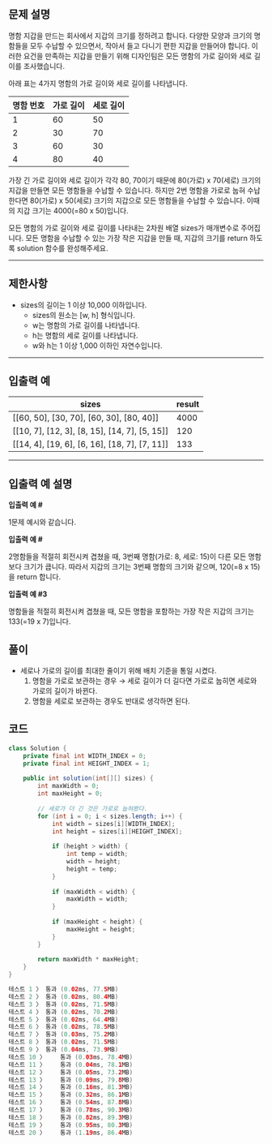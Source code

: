 ## **문제 설명**

명함 지갑을 만드는 회사에서 지갑의 크기를 정하려고 합니다. 다양한 모양과 크기의 명함들을 모두 수납할 수 있으면서, 작아서 들고 다니기 편한 지갑을 만들어야 합니다. 이러한 요건을 만족하는 지갑을 만들기 위해 디자인팀은 모든 명함의 가로 길이와 세로 길이를 조사했습니다.

아래 표는 4가지 명함의 가로 길이와 세로 길이를 나타냅니다.

| 명함 번호 | 가로 길이 | 세로 길이 |
| --- | --- | --- |
| 1 | 60 | 50 |
| 2 | 30 | 70 |
| 3 | 60 | 30 |
| 4 | 80 | 40 |

가장 긴 가로 길이와 세로 길이가 각각 80, 70이기 때문에 80(가로) x 70(세로) 크기의 지갑을 만들면 모든 명함들을 수납할 수 있습니다. 하지만 2번 명함을 가로로 눕혀 수납한다면 80(가로) x 50(세로) 크기의 지갑으로 모든 명함들을 수납할 수 있습니다. 이때의 지갑 크기는 4000(=80 x 50)입니다.

모든 명함의 가로 길이와 세로 길이를 나타내는 2차원 배열 sizes가 매개변수로 주어집니다. 모든 명함을 수납할 수 있는 가장 작은 지갑을 만들 때, 지갑의 크기를 return 하도록 solution 함수를 완성해주세요.

---

## 제한사항

- sizes의 길이는 1 이상 10,000 이하입니다.
    - sizes의 원소는 [w, h] 형식입니다.
    - w는 명함의 가로 길이를 나타냅니다.
    - h는 명함의 세로 길이를 나타냅니다.
    - w와 h는 1 이상 1,000 이하인 자연수입니다.

---

## 입출력 예

| sizes | result |
| --- | --- |
| [[60, 50], [30, 70], [60, 30], [80, 40]] | 4000 |
| [[10, 7], [12, 3], [8, 15], [14, 7], [5, 15]] | 120 |
| [[14, 4], [19, 6], [6, 16], [18, 7], [7, 11]] | 133 |

---

## 입출력 예 설명

**입출력 예 #**

1문제 예시와 같습니다.

**입출력 예 #**

2명함들을 적절히 회전시켜 겹쳤을 때, 3번째 명함(가로: 8, 세로: 15)이 다른 모든 명함보다 크기가 큽니다. 따라서 지갑의 크기는 3번째 명함의 크기와 같으며, 120(=8 x 15)을 return 합니다.

**입출력 예 #3**

명함들을 적절히 회전시켜 겹쳤을 때, 모든 명함을 포함하는 가장 작은 지갑의 크기는 133(=19 x 7)입니다.

## 풀이

- 세로나 가로의 길이를 최대한 줄이기 위해 배치 기준을 통일 시켰다.
    1. 명함을 가로로 보관하는 경우 → 세로 길이가 더 길다면 가로로 눕히면 세로와 가로의 길이가 바뀐다.
    2. 명함을 세로로 보관하는 경우도 반대로 생각하면 된다.

## 코드

```java
class Solution {
    private final int WIDTH_INDEX = 0;
    private final int HEIGHT_INDEX = 1;
    
    public int solution(int[][] sizes) {
        int maxWidth = 0;
        int maxHeight = 0;
        
        // 세로가 더 긴 것은 가로로 눕혀봤다.
        for (int i = 0; i < sizes.length; i++) {
            int width = sizes[i][WIDTH_INDEX];
            int height = sizes[i][HEIGHT_INDEX];
            
            if (height > width) {
                int temp = width;
                width = height;
                height = temp;
            }
            
            if (maxWidth < width) {
                maxWidth = width;
            }
            
            if (maxHeight < height) {
                maxHeight = height;
            }
        }
        
        return maxWidth * maxHeight;
    }
}

테스트 1 〉	통과 (0.02ms, 77.5MB)
테스트 2 〉	통과 (0.02ms, 80.4MB)
테스트 3 〉	통과 (0.02ms, 71.5MB)
테스트 4 〉	통과 (0.02ms, 70.2MB)
테스트 5 〉	통과 (0.02ms, 64.4MB)
테스트 6 〉	통과 (0.02ms, 78.5MB)
테스트 7 〉	통과 (0.03ms, 75.2MB)
테스트 8 〉	통과 (0.02ms, 71.5MB)
테스트 9 〉	통과 (0.04ms, 73.9MB)
테스트 10 〉	통과 (0.03ms, 78.4MB)
테스트 11 〉	통과 (0.04ms, 78.1MB)
테스트 12 〉	통과 (0.05ms, 73.2MB)
테스트 13 〉	통과 (0.09ms, 79.8MB)
테스트 14 〉	통과 (0.16ms, 81.3MB)
테스트 15 〉	통과 (0.32ms, 86.1MB)
테스트 16 〉	통과 (0.54ms, 87.8MB)
테스트 17 〉	통과 (0.78ms, 90.3MB)
테스트 18 〉	통과 (0.82ms, 89.3MB)
테스트 19 〉	통과 (0.95ms, 80.3MB)
테스트 20 〉	통과 (1.19ms, 86.4MB)
```
